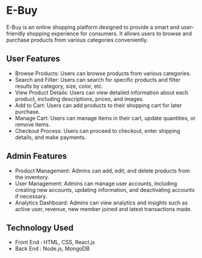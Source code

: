 # E-Buy
E-Buy is an online shopping platform designed to provide a smart and user-friendly shopping experience for consumers. It allows users to browse and purchase products from various categories conveniently.

## User Features
- Browse Products: Users can browse products from various categories.
- Search and Filter: Users can search for specific products and filter results by category, size, color, etc.
- View Product Details: Users can view detailed information about each product, including descriptions, prices, and images.
- Add to Cart: Users can add products to their shopping cart for later purchase.
- Manage Cart: Users can manage items in their cart, update quantities, or remove items.
- Checkout Process: Users can proceed to checkout, enter shipping details, and make payments.

## Admin Features
- Product Management: Admins can add, edit, and delete products from the inventory.
- User Management: Admins can manage user accounts, including creating new accounts, updating 
  information, and deactivating accounts if necessary.
- Analytics Dashboard: Admins can view analytics and insights such as active user, revenue, new 
  member joined and latest transactions made.
  
## Technology Used
- Front End : HTML, CSS, React.js
- Back End : Node.js, MongoDB
